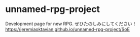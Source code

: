 # unnamed-rpg-project
Development page for new RPG. 
ぜひたのしみにしてください！
https://jeremiaoktavian.github.io/unnamed-rpg-project/SoE
